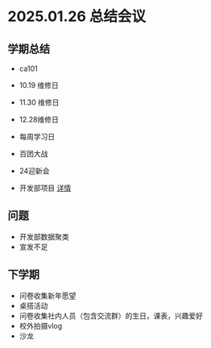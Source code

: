 # 2025.01.26 总结会议

## 学期总结

* ca101

* 10.19 维修日

* 11.30 维修日

* 12.28维修日
* 每周学习日
* 百团大战
* 24迎新会
* 开发部项目 [详情](https://github.com/orgs/nbtca/projects/1/views/14 "title")

## 问题

* 开发部数据聚类
* 宣发不足

## 下学期

* 问卷收集新年愿望
* 桌搭活动
* 问卷收集社内人员（包含交流群）的生日，课表，兴趣爱好
* 校外拍摄vlog
* 沙龙
